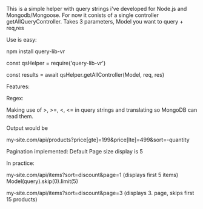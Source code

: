 This is a simple helper with query strings i've developed for Node.js and Mongodb/Mongoose. For now it conists of a single controller getAllQueryController.
Takes 3 parameters, Model you want to query + req,res

Use is easy:

npm install query-lib-vr

const qsHelper = require('query-lib-vr')

const results = await qsHelper.getAllController(Model, req, res)

Features:

Regex:

Making use of >, >=, <, <= in query strings and translating so MongoDB can read them.

Output would be

my-site.com/api/products?price[gte]=199&price[lte]=499&sort=-quantity

Pagination implemented:
Default Page size display is 5

In practice:

my-site.com/api/items?sort=discount&page=1
(displays first 5 items)
Model(query).skip(0).limit(5)

my-site.com/api/items?sort=discount&page=3
(displays 3. page, skips first 15 products)
